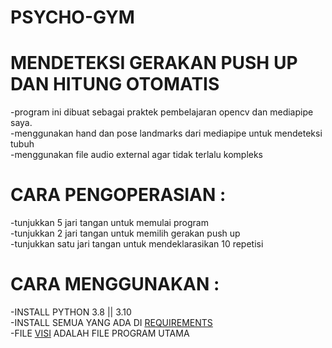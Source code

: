 # PSYCHO-GYM
# MENDETEKSI GERAKAN PUSH UP DAN HITUNG OTOMATIS<br>
-program ini dibuat sebagai praktek pembelajaran opencv dan mediapipe saya.<br>
-menggunakan hand dan pose landmarks dari mediapipe untuk mendeteksi tubuh<br>
-menggunakan file audio external agar tidak terlalu kompleks<br>

# CARA PENGOPERASIAN :
-tunjukkan 5 jari tangan untuk memulai program <br>
-tunjukkan 2 jari tangan untuk memilih gerakan push up<br>
-tunjukkan satu jari tangan untuk mendeklarasikan 10 repetisi<br>

# CARA MENGGUNAKAN :
-INSTALL PYTHON 3.8 || 3.10<br>
-INSTALL SEMUA YANG ADA DI [REQUIREMENTS](requirements.txt)<br>
-FILE [VISI](visi.py) ADALAH FILE PROGRAM UTAMA<br> 

